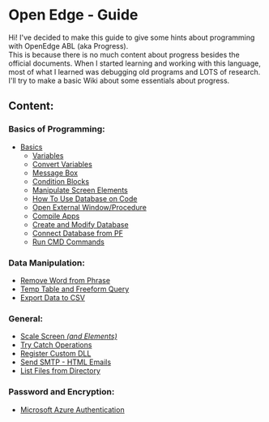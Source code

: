 # Open Edge - Guide
Hi! I've decided to make this guide to give some hints about programming with OpenEdge ABL (aka Progress).<br>
This is because there is no much content about progress besides the official documents. When I started learning and working with this language, most of what I learned was debugging old programs and LOTS of research.<br>
I'll try to make a basic Wiki about some essentials about progress.

## Content:

### Basics of Programming:

- [Basics](https://github.com/raphaelfrei/open_edge-guides/tree/main/Basics%20of%20Programming)
  - [Variables](https://github.com/raphaelfrei/open_edge-guides/tree/main/Basics%20of%20Programming#variables)
  - [Convert Variables](https://github.com/raphaelfrei/open_edge-guides/tree/main/Basics%20of%20Programming#convert-variables)
  - [Message Box](https://github.com/raphaelfrei/open_edge-guides/tree/main/Basics%20of%20Programming#message-box)
  - [Condition Blocks](https://github.com/raphaelfrei/open_edge-guides/tree/main/Basics%20of%20Programming#condition-blocks)
  - [Manipulate Screen Elements](https://github.com/raphaelfrei/open_edge-guides/tree/main/Basics%20of%20Programming#manipulate-screen-elements)
  - [How To Use Database on Code](https://github.com/raphaelfrei/open_edge-guides/tree/main/Basics%20of%20Programming#database)
  - [Open External Window/Procedure](https://github.com/raphaelfrei/open_edge-guides/tree/main/Basics%20of%20Programming#open-other-windows)
  - [Compile Apps](https://github.com/raphaelfrei/open_edge-guides/tree/main/Basics%20of%20Programming#compile-apps)
  - [Create and Modify Database](https://github.com/raphaelfrei/open_edge-guides/tree/main/Basics%20of%20Programming#create-and-modify-database)
  - [Connect Database from PF](https://github.com/raphaelfrei/open_edge-guides/tree/main/Basics%20of%20Programming#connect-database-from-parameter-file)
  - [Run CMD Commands](https://github.com/raphaelfrei/open_edge-guides/blob/main/Basics%20of%20Programming/README.md#run-cmd-commands)

### Data Manipulation:

- [Remove Word from Phrase](https://github.com/raphaelfrei/open_edge-guides/tree/main/Data%20Manipulation/Remove%20Word%20from%20Phrase)
- [Temp Table and Freeform Query](https://github.com/raphaelfrei/open_edge-guides/tree/main/Data%20Manipulation/Temp%20Tables%20and%20Custom%20Query)
- [Export Data to CSV](https://github.com/raphaelfrei/open_edge-guides/tree/main/Data%20Manipulation/Export%20Data%20To%20CSV)

### General:

- [Scale Screen *(and Elements)*](https://github.com/raphaelfrei/open_edge-guides/tree/main/General/Scale%20Screen)
- [Try Catch Operations](https://github.com/raphaelfrei/open_edge-guides/tree/main/General/Try%20Catch)
- [Register Custom DLL](https://github.com/raphaelfrei/open_edge-guides/tree/main/General/Custom%20DLL)
- [Send SMTP - HTML Emails](https://github.com/raphaelfrei/open_edge-guides/tree/main/General/Send%20SMTP%20Email)
- [List Files from Directory](https://github.com/raphaelfrei/open_edge-guides/tree/main/General/List%20File%20From%20Directory)

### Password and Encryption:
- [Microsoft Azure Authentication](https://github.com/raphaelfrei/open_edge-guides/tree/main/Password%20and%20Encryption/Microsoft%20Azure%20Login)
